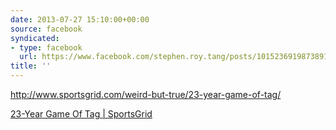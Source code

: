 ```yaml
---
date: 2013-07-27 15:10:00+00:00
source: facebook
syndicated:
- type: facebook
  url: https://www.facebook.com/stephen.roy.tang/posts/10152369198738912
title: ''
---
```


http://www.sportsgrid.com/weird-but-true/23-year-game-of-tag/

[23-Year Game Of Tag | SportsGrid](http://www.sportsgrid.com/weird-but-true/23-year-game-of-tag/)